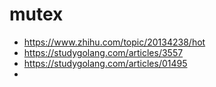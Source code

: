 # mutex



- https://www.zhihu.com/topic/20134238/hot
- https://studygolang.com/articles/3557
- https://studygolang.com/articles/01495
- 